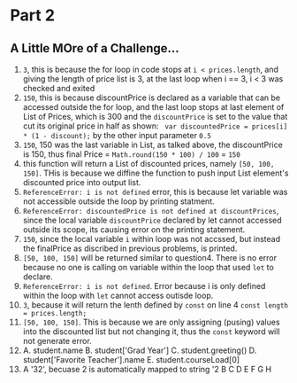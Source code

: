 # Part 2

## A Little MOre of a Challenge...
1. `3`, this is because the for loop in code stops at `i < prices.length`, and giving the length of price list is 3, at the last loop when i == 3, i < 3 was checked and exited
2. `150`, this is because discountPrice is declared as a variable that can be accessed outside the for loop, and the last loop stops at last element of List of Prices, which is 300 and the `discountPrice` is set to the value that cut its original price in half as shown: ` var discountedPrice = prices[i] * (1 - discount);` by the other input parameter `0.5`
3. `150`, 150 was the last variable in List, as talked above, the discountPrice is 150, thus final Price = `Math.round(150 * 100) / 100` = `150`
4. this function will return a List of discounted prices, namely `[50, 100, 150]`. THis is because we diffine the function to push input List element's discounted price into output list. 
5. `ReferenceError: i is not defined` error, this is because let variable was not accessible outside the loop by printing statment. 
6. `ReferenceError: discountedPrice is not defined at discountPrices`, since the local variable `discountPrice` declared by let cannot accessed outside its scope, its causing error on the printing statement. 
7. `150`, since the local variable `i` within loop was not accssed, but instead the finalPrice as discribed in previous problems, is printed. 
8. `[50, 100, 150]` will be returned similar to question4. There is no error because no one is calling on variable within the loop that used `let` to declare. 
9. `ReferenceError: i is not defined`. Error because i is only defined within the loop with `let` cannot access outisde loop.
10. `3`, because it will return the lenth defined by `const` on line 4 `const length = prices.length;`
11. `[50, 100, 150]`. This is because we are only assigning (pusing) values into the discounted list but not changing it, thus the `const` keyword will not generate error. 
12. A. student.name B. student['Grad Year'] C. student.greeting()  D. student['Favorite Teacher'].name E. student.courseLoad[0]
13. A '32', becuase 2 is automatically mapped to string '2  B  C D E F G H